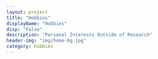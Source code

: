 ```yaml
---
layout: project
title: "Hobbies"
displayName: "Hobbies"
disp: "False"
description: "Personal Interests Outside of Research"
header-img: "img/home-bg.jpg"
category: hobbies
---
```

